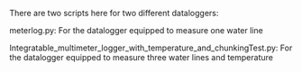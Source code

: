 There are two scripts here for two different dataloggers:

meterlog.py: For the datalogger equipped to measure one water line

Integratable_multimeter_logger_with_temperature_and_chunkingTest.py: For the datalogger equipped to measure three water lines and temperature
